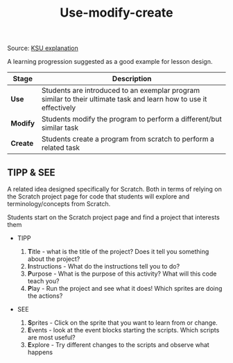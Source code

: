 ﻿---
backlinks:
- title: Predict Run Investigate Modify Make (PRIMM)
  url: /memex/sense/Teaching/Digital_Technologies/primm.html
- title: Teaching Digital Technologies
  url: /memex/sense/Teaching/Digital_Technologies/teaching-digital-technologies.html
tags: teaching, digital-technologies, teaching-digital-technologies
title: Use-modify-create
type: note
---
Source: [KSU explanation](https://textbooks.cs.ksu.edu/tlcs/4-designing-cs-lessons/04-use-modify-create/index.html)

A learning progression suggested as a good example for lesson design.

| Stage | Description |
|---|---|
| **Use** | Students are introduced to an exemplar program similar to their ultimate task and learn how to use it effectively |
| **Modify** | Students modify the program to perform a different/but similar task | 
| **Create** | Students create a program from scratch to perform a related task |

## TIPP & SEE

A related idea designed specifically for Scratch. Both in terms of relying on the Scratch project page for code that students will explore and terminology/concepts from Scratch.

Students start on the Scratch project page and find a project that interests them

- TIPP

    1. **T**itle - what is the title of the project? Does it tell you something about the project?
    2. **I**nstructions - What do the instructions tell you to do?
    3. **P**urpose - What is the purpose of this activity? What will this code teach you? 
    4. **P**lay - Run the project and see what it does! Which sprites are doing the actions?

- SEE 

    1. **S**prites - Click on the sprite that you want to learn from or change.
    2. **E**vents - look at the event blocks starting the scripts. Which scripts are most useful?
    3. **E**xplore - Try different changes to the scripts and observe what happens